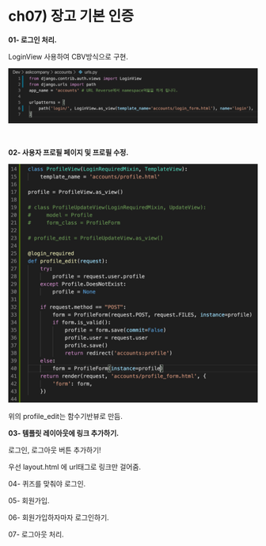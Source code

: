 # ch07) 장고 기본 인증
**01- 로그인 처리.**   

LoginView 사용하여 CBV방식으로 구현.   

![image-20200404184629786](../images/image-20200404184629786.png)

​    

**02- 사용자 프로필 페이지 및 프로필 수정.**   

![image-20200404202656889](../images/image-20200404202656889.png)

위의 profile_edit는 함수기반뷰로 만듬.

   

**03- 템플릿 레이아웃에 링크 추가하기.**   

로그인, 로그아웃 버튼 추가하기!    

우선 layout.html 에 url태그로 링크만 걸어줌.    

   

04- 퀴즈를 맞춰야 로그인.   

05- 회원가입.   

06- 회원가입하자마자 로그인하기.   

07- 로그아웃 처리.   